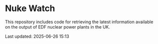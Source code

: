 # Nuke Watch

This repository includes code for retrieving the latest information available on the output of EDF nuclear power plants in the UK.

Last updated: 2025-06-26 15:13